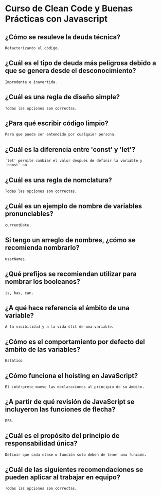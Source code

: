 # Curso de Clean Code y Buenas Prácticas con Javascript
## ¿Cómo se resuleve la deuda técnica?
	Refactorizando el código.
## ¿Cuál es el tipo de deuda más peligrosa debido a que se genera desde el desconocimiento?
	Imprudente e inavertida.
## ¿Cuál es una regla de diseño simple?
	Todas las opciones son correctas.
## ¿Para qué escribir código limpio?
	Para que pueda ser entendido por cualquier persona.
## ¿Cuál es la diferencia entre 'const' y 'let'?
	'let' permite cambiar el valor después de definir la variable y 'const' no.
## ¿Cuál es una regla de nomclatura?
	Todas las opciones son correctas.
## ¿Cuál es un ejemplo de nombre de variables pronunciables?
	currentDate.
## Si tengo un arreglo de nombres, ¿cómo se recomienda nombrarlo?
	userNames.
## ¿Qué prefijos se recomiendan utilizar para nombrar los booleanos?
	is, has, can.
## ¿A qué hace referencia el ámbito de una variable?
	A la visibilidad y a la vida útil de una variable.
## ¿Cómo es el comportamiento por defecto del ámbito de las variables?
	Estático
## ¿Cómo funciona el hoisting en JavaScript?
	El intérprete mueve las declaraciones al principio de su ámbito.
## ¿A partir de qué revisión de JavaScript se incluyeron las funciones de flecha?
	ES6.
## ¿Cuál es el propósito del principio de responsabilidad única?
	Definir que cada clase o función solo deben de tener una función.
## ¿Cuál de las siguientes recomendaciones se pueden aplicar al trabajar en equipo?
	Todas las opciones son correctas.
